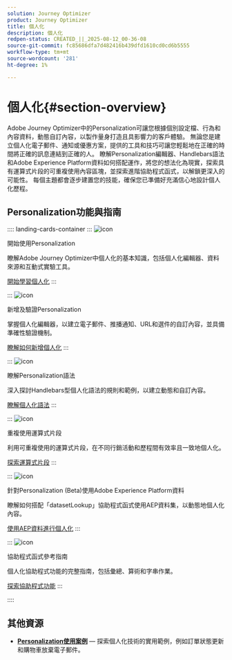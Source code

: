 ```yaml
---
solution: Journey Optimizer
product: Journey Optimizer
title: 個人化
description: 個人化
redpen-status: CREATED_||_2025-08-12_00-36-08
source-git-commit: fc85686dfa7d482416b439dfd1610cd0cd6b5555
workflow-type: tm+mt
source-wordcount: '281'
ht-degree: 1%

---
```



# 個人化{#section-overview}

Adobe Journey Optimizer中的Personalization可讓您根據個別設定檔、行為和內容資料，動態自訂內容，以製作量身打造且具影響力的客戶體驗。 無論您是建立個人化電子郵件、通知或優惠方案，提供的工具和技巧可讓您輕鬆地在正確的時間將正確的訊息連結到正確的人。 瞭解Personalization編輯器、Handlebars語法和Adobe Experience Platform資料如何搭配運作，將您的想法化為現實，探索具有運算式片段的可重複使用內容區塊，並探索進階協助程式函式，以解鎖更深入的可能性。 每個主題都會逐步建置您的技能，確保您已準備好充滿信心地設計個人化歷程。

## Personalization功能與指南

:::: landing-cards-container
:::
![icon](https://cdn.experienceleague.adobe.com/icons/circle-play.svg?lang=zh-Hant)

開始使用Personalization

瞭解Adobe Journey Optimizer中個人化的基本知識，包括個人化編輯器、資料來源和互動式實驗工具。

[開始學習個人化](../using/personalization/personalize.md)
:::

:::
![icon](https://cdn.experienceleague.adobe.com/icons/list-check.svg?lang=zh-Hant)

新增及驗證Personalization

掌握個人化編輯器，以建立電子郵件、推播通知、URL和選件的自訂內容，並具備準確性驗證機制。

[瞭解如何新增個人化](../using/personalization/personalization-build-expressions.md)
:::

:::
![icon](https://cdn.experienceleague.adobe.com/icons/code-branch.svg?lang=zh-Hant)

瞭解Personalization語法

深入探討Handlebars型個人化語法的規則和範例，以建立動態和自訂內容。

[瞭解個人化語法](../using/personalization/personalization-syntax.md)
:::

:::
![icon](https://cdn.experienceleague.adobe.com/icons/puzzle-piece.svg?lang=zh-Hant)

重複使用運算式片段

利用可重複使用的運算式片段，在不同行銷活動和歷程間有效率且一致地個人化。

[探索運算式片段](../using/personalization/use-expression-fragments.md)
:::

:::
![icon](https://cdn.experienceleague.adobe.com/icons/database.svg?lang=zh-Hant)

針對Personalization (Beta)使用Adobe Experience Platform資料

瞭解如何搭配「datasetLookup」協助程式函式使用AEP資料集，以動態地個人化內容。

[使用AEP資料進行個人化](../using/personalization/aep-data-perso.md)
:::

:::
![icon](https://cdn.experienceleague.adobe.com/icons/screwdriver-wrench.svg?lang=zh-Hant)

協助程式函式參考指南

個人化協助程式功能的完整指南，包括彙總、算術和字串作業。

[探索協助程式功能](functions-landing-page.md)
:::

::::


## 其他資源

- **[Personalization使用案例](personalization-use-cases-landing-page.md)** — 探索個人化技術的實用範例，例如訂單狀態更新和購物車放棄電子郵件。
